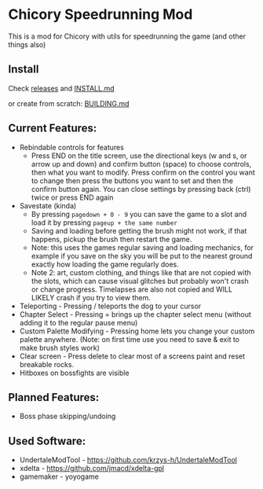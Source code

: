 # Chicory Speedrunning Mod

This is a mod for Chicory with utils for speedrunning the game (and other things also)

## Install

Check [releases](https://github.com/JdavisBro/chicory-speedrun-mod/releases/) and [INSTALL.md](https://github.com/JdavisBro/chicory-speedrun-mod/blob/main/INSTALL.md)

or create from scratch: [BUILDING.md](https://github.com/JdavisBro/chicory-speedrun-mod/blob/main/BUILDING.md)

## Current Features:

- Rebindable controls for features
  - Press END on the title screen, use the directional keys (w and s, or arrow up and down) and confirm button (space) to choose controls, then what you want to modify. Press confirm on the control you want to change then press the buttons you want to set and then the confirm button again. You can close settings by pressing back (ctrl) twice or press END again
- Savestate (kinda)
  - By pressing `pagedown + 0 - 9` you can save the game to a slot and load it by pressing `pageup + the same number`
  - Saving and loading before getting the brush might not work, if that happens, pickup the brush then restart the game.
  - Note: this uses the games regular saving and loading mechanics, for example if you save on the sky you will be put to the nearest ground exactly how loading the game regularly does.
  - Note 2: art, custom clothing, and things like that are not copied with the slots, which can cause visual glitches but probably won't crash or change progress. Timelapses are also not copied and WILL LIKELY crash if you try to view them.
- Teleporting - Pressing / teleports the dog to your cursor
- Chapter Select - Pressing = brings up the chapter select menu (without adding it to the regular pause menu)
- Custom Palette Modifying - Pressing home lets you change your custom palette anywhere. (Note: on first time use you need to save & exit to make brush styles work)
- Clear screen - Press delete to clear most of a screens paint and reset breakable rocks.
- Hitboxes on bossfights are visible

## Planned Features:

- Boss phase skipping/undoing

## Used Software:

- UndertaleModTool - https://github.com/krzys-h/UndertaleModTool
- xdelta - https://github.com/jmacd/xdelta-gpl
- gamemaker - yoyogame